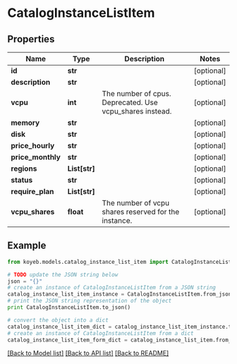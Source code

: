 # CatalogInstanceListItem


## Properties
Name | Type | Description | Notes
------------ | ------------- | ------------- | -------------
**id** | **str** |  | [optional] 
**description** | **str** |  | [optional] 
**vcpu** | **int** | The number of cpus. Deprecated. Use vcpu_shares instead. | [optional] 
**memory** | **str** |  | [optional] 
**disk** | **str** |  | [optional] 
**price_hourly** | **str** |  | [optional] 
**price_monthly** | **str** |  | [optional] 
**regions** | **List[str]** |  | [optional] 
**status** | **str** |  | [optional] 
**require_plan** | **List[str]** |  | [optional] 
**vcpu_shares** | **float** | The number of vcpu shares reserved for the instance. | [optional] 

## Example

```python
from koyeb.models.catalog_instance_list_item import CatalogInstanceListItem

# TODO update the JSON string below
json = "{}"
# create an instance of CatalogInstanceListItem from a JSON string
catalog_instance_list_item_instance = CatalogInstanceListItem.from_json(json)
# print the JSON string representation of the object
print CatalogInstanceListItem.to_json()

# convert the object into a dict
catalog_instance_list_item_dict = catalog_instance_list_item_instance.to_dict()
# create an instance of CatalogInstanceListItem from a dict
catalog_instance_list_item_form_dict = catalog_instance_list_item.from_dict(catalog_instance_list_item_dict)
```
[[Back to Model list]](../README.md#documentation-for-models) [[Back to API list]](../README.md#documentation-for-api-endpoints) [[Back to README]](../README.md)


